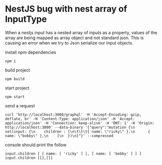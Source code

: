 # NestJS bug with nest array of InputType
When a nestjs input has a nested array of inputs as a property, values of the array are being mapped as array object and not standard json. This is causing an error when we try to Json serialize our input objects.


install npm dependencies

```
npm i
```

build project

```
npm build
```

start project

```
npm start
```

send a request
```
curl 'http://localhost:3000/graphql' -H 'Accept-Encoding: gzip, deflate, br' -H 'Content-Type: application/json' -H 'Accept: application/json' -H 'Connection: keep-alive' -H 'DNT: 1' -H 'Origin: http://localhost:3000' --data-binary '{"query":"mutation {\n  set(input: {\n    children : [\n\t\t\t{ name: \"ricky\" },\n      { name: \"bobby\" },\n    ]\n  })\n}"}' --compressed
```

console should print the follow
```
input.children [ [ name: [ 'ricky' ] ], [ name: [ 'bobby' ] ] ]
input.children [[],[]]
```